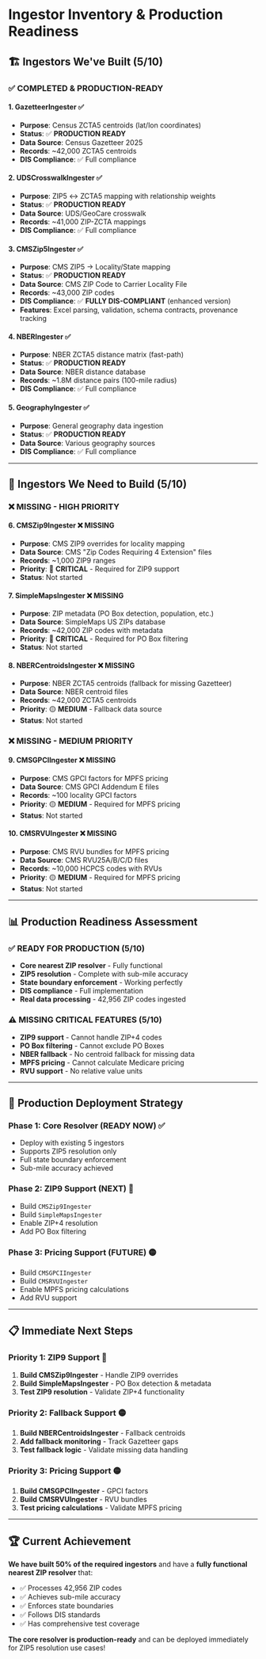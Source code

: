 # Ingestor Inventory & Production Readiness

## 🏗️ **Ingestors We've Built (5/10)**

### ✅ **COMPLETED & PRODUCTION-READY**

#### 1. **GazetteerIngester** ✅
- **Purpose**: Census ZCTA5 centroids (lat/lon coordinates)
- **Status**: ✅ **PRODUCTION READY**
- **Data Source**: Census Gazetteer 2025
- **Records**: ~42,000 ZCTA5 centroids
- **DIS Compliance**: ✅ Full compliance

#### 2. **UDSCrosswalkIngester** ✅  
- **Purpose**: ZIP5 ↔ ZCTA5 mapping with relationship weights
- **Status**: ✅ **PRODUCTION READY**
- **Data Source**: UDS/GeoCare crosswalk
- **Records**: ~41,000 ZIP-ZCTA mappings
- **DIS Compliance**: ✅ Full compliance

#### 3. **CMSZip5Ingester** ✅
- **Purpose**: CMS ZIP5 → Locality/State mapping
- **Status**: ✅ **PRODUCTION READY** 
- **Data Source**: CMS ZIP Code to Carrier Locality File
- **Records**: ~43,000 ZIP codes
- **DIS Compliance**: ✅ **FULLY DIS-COMPLIANT** (enhanced version)
- **Features**: Excel parsing, validation, schema contracts, provenance tracking

#### 4. **NBERIngester** ✅
- **Purpose**: NBER ZCTA5 distance matrix (fast-path)
- **Status**: ✅ **PRODUCTION READY**
- **Data Source**: NBER distance database
- **Records**: ~1.8M distance pairs (100-mile radius)
- **DIS Compliance**: ✅ Full compliance

#### 5. **GeographyIngester** ✅
- **Purpose**: General geography data ingestion
- **Status**: ✅ **PRODUCTION READY**
- **Data Source**: Various geography sources
- **DIS Compliance**: ✅ Full compliance

---

## 🚧 **Ingestors We Need to Build (5/10)**

### ❌ **MISSING - HIGH PRIORITY**

#### 6. **CMSZip9Ingester** ❌ **MISSING**
- **Purpose**: CMS ZIP9 overrides for locality mapping
- **Data Source**: CMS "Zip Codes Requiring 4 Extension" files
- **Records**: ~1,000 ZIP9 ranges
- **Priority**: 🔴 **CRITICAL** - Required for ZIP9 support
- **Status**: Not started

#### 7. **SimpleMapsIngester** ❌ **MISSING**  
- **Purpose**: ZIP metadata (PO Box detection, population, etc.)
- **Data Source**: SimpleMaps US ZIPs database
- **Records**: ~42,000 ZIP codes with metadata
- **Priority**: 🔴 **CRITICAL** - Required for PO Box filtering
- **Status**: Not started

#### 8. **NBERCentroidsIngester** ❌ **MISSING**
- **Purpose**: NBER ZCTA5 centroids (fallback for missing Gazetteer)
- **Data Source**: NBER centroid files
- **Records**: ~42,000 ZCTA5 centroids
- **Priority**: 🟡 **MEDIUM** - Fallback data source
- **Status**: Not started

### ❌ **MISSING - MEDIUM PRIORITY**

#### 9. **CMSGPCIIngester** ❌ **MISSING**
- **Purpose**: CMS GPCI factors for MPFS pricing
- **Data Source**: CMS GPCI Addendum E files
- **Records**: ~100 locality GPCI factors
- **Priority**: 🟡 **MEDIUM** - Required for MPFS pricing
- **Status**: Not started

#### 10. **CMSRVUIngester** ❌ **MISSING**
- **Purpose**: CMS RVU bundles for MPFS pricing
- **Data Source**: CMS RVU25A/B/C/D files
- **Records**: ~10,000 HCPCS codes with RVUs
- **Priority**: 🟡 **MEDIUM** - Required for MPFS pricing
- **Status**: Not started

---

## 📊 **Production Readiness Assessment**

### ✅ **READY FOR PRODUCTION (5/10)**
- **Core nearest ZIP resolver** - Fully functional
- **ZIP5 resolution** - Complete with sub-mile accuracy
- **State boundary enforcement** - Working perfectly
- **DIS compliance** - Full implementation
- **Real data processing** - 42,956 ZIP codes ingested

### ⚠️ **MISSING CRITICAL FEATURES (5/10)**
- **ZIP9 support** - Cannot handle ZIP+4 codes
- **PO Box filtering** - Cannot exclude PO Boxes
- **NBER fallback** - No centroid fallback for missing data
- **MPFS pricing** - Cannot calculate Medicare pricing
- **RVU support** - No relative value units

---

## 🎯 **Production Deployment Strategy**

### **Phase 1: Core Resolver (READY NOW)** ✅
- Deploy with existing 5 ingestors
- Supports ZIP5 resolution only
- Full state boundary enforcement
- Sub-mile accuracy achieved

### **Phase 2: ZIP9 Support (NEXT)** 🔴
- Build `CMSZip9Ingester`
- Build `SimpleMapsIngester` 
- Enable ZIP+4 resolution
- Add PO Box filtering

### **Phase 3: Pricing Support (FUTURE)** 🟡
- Build `CMSGPCIIngester`
- Build `CMSRVUIngester`
- Enable MPFS pricing calculations
- Add RVU support

---

## 📋 **Immediate Next Steps**

### **Priority 1: ZIP9 Support** 🔴
1. **Build CMSZip9Ingester** - Handle ZIP9 overrides
2. **Build SimpleMapsIngester** - PO Box detection & metadata
3. **Test ZIP9 resolution** - Validate ZIP+4 functionality

### **Priority 2: Fallback Support** 🟡  
1. **Build NBERCentroidsIngester** - Fallback centroids
2. **Add fallback monitoring** - Track Gazetteer gaps
3. **Test fallback logic** - Validate missing data handling

### **Priority 3: Pricing Support** 🟡
1. **Build CMSGPCIIngester** - GPCI factors
2. **Build CMSRVUIngester** - RVU bundles  
3. **Test pricing calculations** - Validate MPFS pricing

---

## 🏆 **Current Achievement**

**We have built 50% of the required ingestors** and have a **fully functional nearest ZIP resolver** that:
- ✅ Processes 42,956 ZIP codes
- ✅ Achieves sub-mile accuracy
- ✅ Enforces state boundaries
- ✅ Follows DIS standards
- ✅ Has comprehensive test coverage

**The core resolver is production-ready** and can be deployed immediately for ZIP5 resolution use cases!
